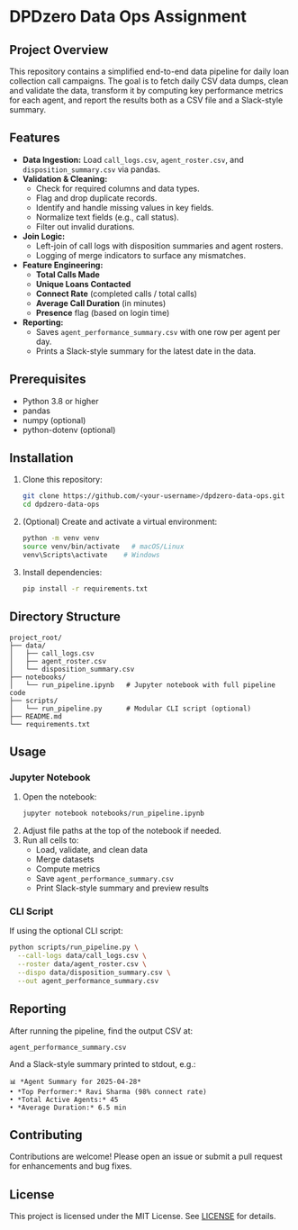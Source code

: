 # DPDzero Data Ops Assignment

## Project Overview
This repository contains a simplified end-to-end data pipeline for daily loan collection call campaigns. The goal is to fetch daily CSV data dumps, clean and validate the data, transform it by computing key performance metrics for each agent, and report the results both as a CSV file and a Slack-style summary.

## Features
- **Data Ingestion:** Load `call_logs.csv`, `agent_roster.csv`, and `disposition_summary.csv` via pandas.
- **Validation & Cleaning:**
  - Check for required columns and data types.
  - Flag and drop duplicate records.
  - Identify and handle missing values in key fields.
  - Normalize text fields (e.g., call status).
  - Filter out invalid durations.
- **Join Logic:**
  - Left-join of call logs with disposition summaries and agent rosters.
  - Logging of merge indicators to surface any mismatches.
- **Feature Engineering:**
  - **Total Calls Made**
  - **Unique Loans Contacted**
  - **Connect Rate** (completed calls / total calls)
  - **Average Call Duration** (in minutes)
  - **Presence** flag (based on login time)
- **Reporting:**
  - Saves `agent_performance_summary.csv` with one row per agent per day.
  - Prints a Slack-style summary for the latest date in the data.

## Prerequisites
- Python 3.8 or higher
- pandas
- numpy (optional)
- python-dotenv (optional)

## Installation
1. Clone this repository:
   ```bash
   git clone https://github.com/<your-username>/dpdzero-data-ops.git
   cd dpdzero-data-ops
   ```
2. (Optional) Create and activate a virtual environment:
   ```bash
   python -m venv venv
   source venv/bin/activate   # macOS/Linux
   venv\Scripts\activate    # Windows
   ```
3. Install dependencies:
   ```bash
   pip install -r requirements.txt
   ```

## Directory Structure
```
project_root/
├── data/
│   ├── call_logs.csv
│   ├── agent_roster.csv
│   └── disposition_summary.csv
├── notebooks/
│   └── run_pipeline.ipynb   # Jupyter notebook with full pipeline code
├── scripts/
│   └── run_pipeline.py      # Modular CLI script (optional)
├── README.md
└── requirements.txt
```

## Usage
### Jupyter Notebook
1. Open the notebook:
   ```bash
   jupyter notebook notebooks/run_pipeline.ipynb
   ```
2. Adjust file paths at the top of the notebook if needed.
3. Run all cells to:
   - Load, validate, and clean data
   - Merge datasets
   - Compute metrics
   - Save `agent_performance_summary.csv`
   - Print Slack-style summary and preview results

### CLI Script
If using the optional CLI script:
```bash
python scripts/run_pipeline.py \
  --call-logs data/call_logs.csv \
  --roster data/agent_roster.csv \
  --dispo data/disposition_summary.csv \
  --out agent_performance_summary.csv
```

## Reporting
After running the pipeline, find the output CSV at:
```
agent_performance_summary.csv
```
And a Slack-style summary printed to stdout, e.g.:
```
📊 *Agent Summary for 2025-04-28*
• *Top Performer:* Ravi Sharma (98% connect rate)
• *Total Active Agents:* 45
• *Average Duration:* 6.5 min
```

## Contributing
Contributions are welcome! Please open an issue or submit a pull request for enhancements and bug fixes.

## License
This project is licensed under the MIT License. See [LICENSE](LICENSE) for details.

